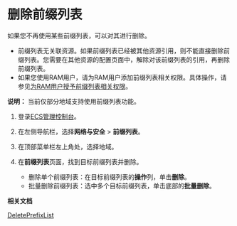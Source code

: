 # 删除前缀列表

如果您不再使用某些前缀列表，可以对其进行删除。

-   前缀列表无关联资源。如果前缀列表已经被其他资源引用，则不能直接删除前缀列表。您需要在其他资源的配置页面中，解除对该前缀列表的引用，再删除前缀列表。
-   如果您使用RAM用户，请为RAM用户添加前缀列表相关权限。具体操作，请参见[为RAM用户授予前缀列表相关权限]()。

**说明：** 当前仅部分地域支持使用前缀列表功能。

1.  登录[ECS管理控制台](https://ecs.console.aliyun.com)。

2.  在左侧导航栏，选择**网络与安全** \> **前缀列表**。

3.  在顶部菜单栏左上角处，选择地域。

4.  在**前缀列表**页面，找到目标前缀列表并删除。

    -   删除单个前缀列表：在目标前缀列表的**操作**列，单击**删除**。
    -   批量删除前缀列表：选中多个目标前缀列表，单击底部的**批量删除**。

**相关文档**  


[DeletePrefixList](/intl.zh-CN/API参考/前缀列表/DeletePrefixList.md)

